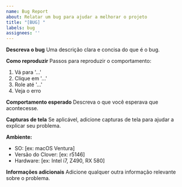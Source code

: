 ```yaml
---
name: Bug Report
about: Relatar um bug para ajudar a melhorar o projeto
title: "[BUG] "
labels: bug
assignees: ''
---
```


**Descreva o bug**
Uma descrição clara e concisa do que é o bug.

**Como reproduzir**
Passos para reproduzir o comportamento:
1. Vá para '...'
2. Clique em '...'
3. Role até '...'
4. Veja o erro

**Comportamento esperado**
Descreva o que você esperava que acontecesse.

**Capturas de tela**
Se aplicável, adicione capturas de tela para ajudar a explicar seu problema.

**Ambiente:**
 - SO: [ex: macOS Ventura]
 - Versão do Clover: [ex: r5146]
 - Hardware: [ex: Intel i7, Z490, RX 580]

**Informações adicionais**
Adicione qualquer outra informação relevante sobre o problema.